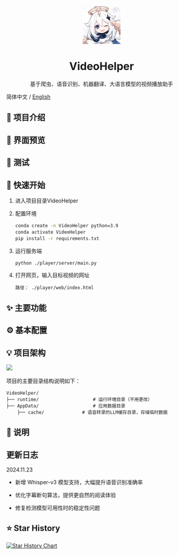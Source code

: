 <div align="center">
  <img src="./docs/images/logo.jpeg"alt="VideoCaptioner Logo" width="100">
  <h1>VideoHelper</h1>
  <p>基于爬虫、语音识别、机器翻译、大语言模型的视频播放助手</p>
</div>

  简体中文 / [English](./docs/Readme_EN.md)

## 📖 项目介绍



## 📸 界面预览



## 🧪 测试



## 🚀 快速开始

1. 进入项目目录VideoHelper

2. 配置环境

   ``` bash
   conda create -n VideoHelper python=3.9
   conda activate VideoHelper
   pip install -r requirements.txt
   ```

3. 运行服务端

   ```bash
   python ./player/server/main.py
   ```

4. 打开网页，输入目标视频的网址

   ```
   路径： ./player/web/index.html
   ```



## ✨ 主要功能



## ⚙️ 基本配置



## 💡 项目架构

![](https://gitee.com/myclms/pictures/raw/master/image-20241205162350628.png)

项目的主要目录结构说明如下：

```
VideoHelper/
├── runtime/                    # 运行环境目录（不用更改）
├── AppData/                    # 应用数据目录
    ├── cache/              # 语音转录的LLM缓存目录，存储临时数据
```

## 📝 说明



## 更新日志

2024.11.23

- 新增 Whisper-v3 模型支持，大幅提升语音识别准确率

- 优化字幕断句算法，提供更自然的阅读体验

- 修复检测模型可用性时的稳定性问题

  

## ⭐ Star History

[![Star History Chart](https://api.star-history.com/svg?repos=myclms/VideoHelper&type=Date)](https://star-history.com/#myclms/VideoHelper&Date)